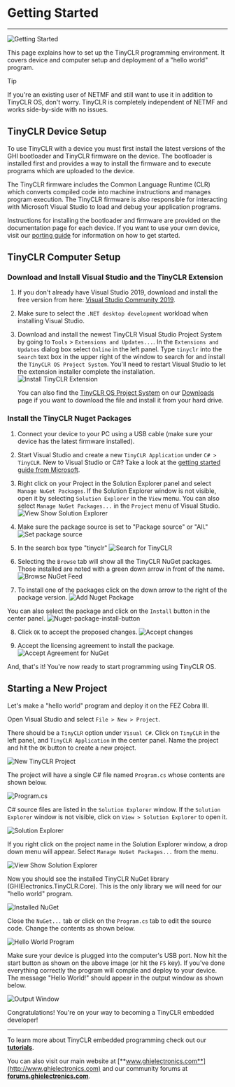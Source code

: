 # Getting Started
---
![Getting Started](images/getting-started-noborder.jpg)

This page explains how to set up the TinyCLR programming environment.  It covers device and computer setup and deployment of a "hello world" program.
> [!Tip]
> If you're an existing user of NETMF and still want to use it in addition to TinyCLR OS, don't worry. TinyCLR is completely independent of NETMF and works side-by-side with no issues.

## TinyCLR Device Setup
To use TinyCLR with a device you must first install the latest versions of the GHI bootloader and TinyCLR firmware on the device.  The bootloader is installed first and provides a way to install the firmware and to execute programs which are uploaded to the device.

The TinyCLR firmware includes the Common Language Runtime (CLR) which converts compiled code into machine instructions and manages program execution.  The TinyCLR firmware is also responsible for interacting with Microsoft Visual Studio to load and debug your application programs.

Instructions for installing the bootloader and firmware are provided on the documentation page for each device.  If you want to use your own device, visit our [porting guide](native/porting.md) for information on how to get started.

## TinyCLR Computer Setup
### Download and Install Visual Studio and the TinyCLR Extension
1. If you don't already have Visual Studio 2019, download and install the free version from here:  [Visual Studio Community 2019](https://www.visualstudio.com/downloads/).
2. Make sure to select the `.NET desktop development` workload when installing Visual Studio.
3. Download and install the newest TinyCLR Visual Studio Project System by going to `Tools` > `Extensions and Updates...`. In the `Extensions and Updates` dialog box select `Online` in the left panel. Type `tinyclr` into the `Search` text box in the upper right of the window to search for and install the `TinyCLR OS Project System`. You'll need to restart Visual Studio to let the extension installer complete the installation.
    ![Install TinyCLR Extension](images/install-tinyclr-extension.gif)

    You can also find the [TinyCLR OS Project System](downloads.md) on our [Downloads](downloads.md) page if you want to download the file and install it from your hard drive.

### Install the TinyCLR Nuget Packages

1. Connect your device to your PC using a USB cable (make sure your device has the latest firmware installed).
2. Start Visual Studio and create a new `TinyCLR Application` under `C# > TinyCLR`. New to Visual Studio or C#? Take a look at the [getting started guide from Microsoft](https://docs.microsoft.com/en-us/dotnet/csharp/getting-started/with-visual-studio).
3. Right click on your Project in the Solution Explorer panel and select `Manage NuGet Packages`.  If the Solution Explorer window is not visible, open it by selecting `Solution Explorer` in the `View` menu. You can also select `Manage NuGet Packages...` in the `Project` menu of Visual Studio.
![View Show Solution Explorer](images/select-manage-nuget-packages.gif)

4. Make sure the package source is set to "Package source" or "All."
![Set package source](images/package-source.png)

5. In the search box type "tinyclr"
![Search for TinyCLR](images/search-for-tinyclr.png)

6. Selecting the `Browse` tab will show all the TinyCLR NuGet packages. Those installed are noted with a green down arrow in front of the name. 
![Browse NuGet Feed](images/browse-nuget-feed.gif)

7. To install one of the packages click on the down arrow to the right of the package version.
![Add Nuget Package](images/add-nuget-package.gif)

You can also select the package and click on the `Install` button in the center panel.
![Nuget-package-install-button](images/nuget-install-button.gif)

8. Click `OK` to accept the proposed changes.
![Accept changes](images/accept-changes.gif)

9. Accept the licensing agreement to install the package.
![Accept Agreement for NuGet](images/accept-agreement-for-nuget.gif)

And, that's it! You're now ready to start programming using TinyCLR OS.

## Starting a New Project

Let's make a "hello world" program and deploy it on the FEZ Cobra III.

Open Visual Studio and select `File > New > Project`. 

There should be a `TinyCLR` option under `Visual C#`.  Click on `TinyCLR` in the left panel, and `TinyCLR Application` in the center panel.  Name the project and hit the `OK` button to create a new project. 

![New TinyCLR Project](images/new-project.png)

The project will have a single C# file named `Program.cs` whose contents are shown below.

![Program.cs](images/program-cs.png)

C# source files are listed in the `Solution Explorer` window.  If the `Solution Explorer` window is not visible, click on `View > Solution Explorer` to open it.

![Solution Explorer](images/solution-explorer.png)

If you right click on the project name in the Solution Explorer window, a drop down menu will appear.  Select `Manage NuGet Packages...` from the menu.

![View Show Solution Explorer](images/manage-nuget-packages-menu.png) 

Now you should see the installed TinyCLR NuGet library (GHIElectronics.TinyCLR.Core).  This is the only library we will need for our "hello world" program.

![Installed NuGet](images/installed-nuget.png)

Close the `NuGet...` tab or click on the `Program.cs` tab to edit the source code.  Change the contents as shown below.

![Hello World Program](images/hello-world-program.png)

Make sure your device is plugged into the computer's USB port.  Now hit the start button as shown on the above image (or hit the `F5` key).  If you've done everything correctly the program will compile and deploy to your device.  The message "Hello World!" should appear in the output window as shown below.

![Output Window](images/output-window.png)

Congratulations!  You're on your way to becoming a TinyCLR embedded developer!


***

To learn more about TinyCLR embedded programming check out our [**tutorials**](tutorials/intro.md).

You can also visit our main website at [**www.ghielectronics.com**](http://www.ghielectronics.com) and our community forums at [**forums.ghielectronics.com**](https://forums.ghielectronics.com/).